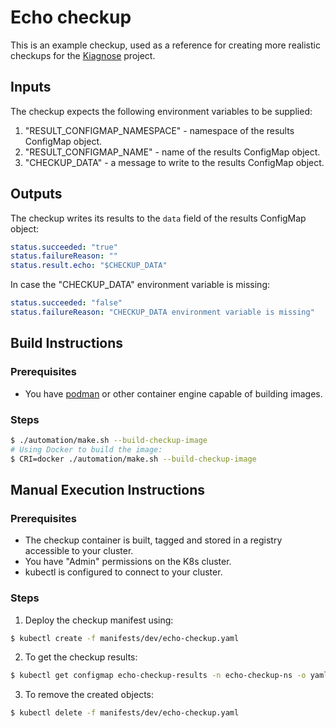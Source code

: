 # Echo checkup
This is an example checkup, used as a reference for creating more realistic checkups for the [Kiagnose](https://github.com/kiagnose/kiagnose) project.

## Inputs
The checkup expects the following environment variables to be supplied:
1. "RESULT_CONFIGMAP_NAMESPACE" - namespace of the results ConfigMap object.
2. "RESULT_CONFIGMAP_NAME" - name of the results ConfigMap object.
3. "CHECKUP_DATA" - a message to write to the results ConfigMap object.

## Outputs
The checkup writes its results to the `data` field of the results ConfigMap object:
```yaml
status.succeeded: "true"
status.failureReason: ""
status.result.echo: "$CHECKUP_DATA"
```

In case the "CHECKUP_DATA" environment variable is missing:
```yaml
status.succeeded: "false"
status.failureReason: "CHECKUP_DATA environment variable is missing"
```

## Build Instructions
### Prerequisites
- You have [podman](https://podman.io/) or other container engine capable of building images.
### Steps
```bash
$ ./automation/make.sh --build-checkup-image
# Using Docker to build the image:
$ CRI=docker ./automation/make.sh --build-checkup-image
```

## Manual Execution Instructions
### Prerequisites
- The checkup container is built, tagged and stored in a registry accessible to your cluster.
- You have "Admin" permissions on the K8s cluster.
- kubectl is configured to connect to your cluster.
### Steps
1. Deploy the checkup manifest using:
```bash
$ kubectl create -f manifests/dev/echo-checkup.yaml
```

2. To get the checkup results:
```bash
$ kubectl get configmap echo-checkup-results -n echo-checkup-ns -o yaml > results.yaml
```

3. To remove the created objects:
```bash
$ kubectl delete -f manifests/dev/echo-checkup.yaml
```
